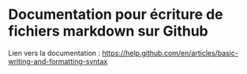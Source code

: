 # Documentation pour écriture de fichiers markdown sur Github

Lien vers la documentation : https://help.github.com/en/articles/basic-writing-and-formatting-syntax
